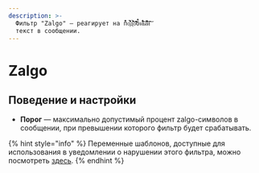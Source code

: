 ```yaml
---
description: >-
  Фильтр "Zalgo" — реагирует на п̆̐̕о́͑̔̕̚д͒̀̄̎̒͝о̛̆̓͊б̈̔̕н͋̆͋̌͋͝ы̌͊̇̓̚͝й̍̂͝
  текст в сообщении.
---
```


# Zalgo

## Поведение и настройки <a id="behaviour"></a>

* **Порог** — максимально допустимый процент zalgo-символов в сообщении, при превышении которого фильтр будет срабатывать. 

{% hint style="info" %}
Переменные шаблонов, доступные для использования в уведомлении о нарушении этого фильтра, можно посмотреть [здесь](https://docs.juniper.bot/features/message-templates/advanced/variables#filtr-zalgo).
{% endhint %}

